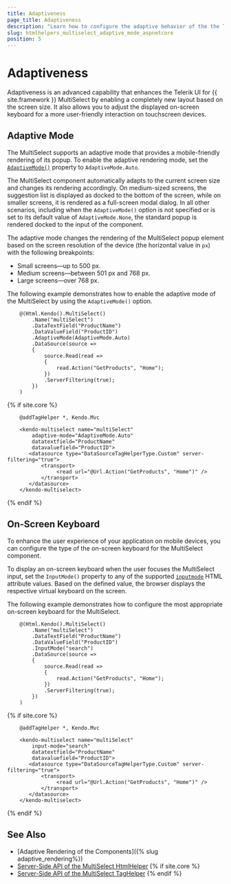 ```yaml
---
title: Adaptiveness
page_title: Adaptiveness
description: "Learn how to configure the adaptive behavior of the the Telerik UI MultiSelect component for {{ site.framework }}."
slug: htmlhelpers_multiselect_adaptive_mode_aspnetcore
position: 5
---
```


# Adaptiveness

Adaptiveness is an advanced capability that enhances the Telerik UI for {{ site.framework }} MultiSelect by enabling a completely new layout based on the screen size. It also allows you to adjust the displayed on-screen keyboard for a more user-friendly interaction on touchscreen devices.

## Adaptive Mode

The MultiSelect supports an adaptive mode that provides a mobile-friendly rendering of its popup. To enable the adaptive rendering mode, set the [`AdaptiveMode()`](/api/kendo.mvc.ui.fluent/multiselectbuilder#adaptivemodekendomvcuiadaptivemode) property to `AdaptiveMode.Auto`.

The MultiSelect component automatically adapts to the current screen size and changes its rendering accordingly. On medium-sized screens, the suggestion list is displayed as docked to the bottom of the screen, while on smaller screens, it is rendered as a full-screen modal dialog. In all other scenarios, including when the `AdaptiveMode()` option is not specified or is set to its default value of `AdaptiveMode.None`, the standard popup is rendered docked to the input of the component.

The adaptive mode changes the rendering of the MultiSelect popup element based on the screen resolution of the device (the horizontal value in `px`) with the following breakpoints:

* Small screens&mdash;up to 500 px.
* Medium screens&mdash;between 501 px and 768 px.
* Large screens&mdash;over 768 px.

The following example demonstrates how to enable the adaptive mode of the MultiSelect by using the `AdaptiveMode()` option.

```HtmlHelper
    @(Html.Kendo().MultiSelect()
        .Name("multiSelect")
        .DataTextField("ProductName")
        .DataValueField("ProductID")
        .AdaptiveMode(AdaptiveMode.Auto)
        .DataSource(source =>
        {
            source.Read(read =>
            {
                read.Action("GetProducts", "Home");
            })
            .ServerFiltering(true);
        })
    )
```
{% if site.core %}
```TagHelper
    @addTagHelper *, Kendo.Mvc

    <kendo-multiselect name="multiSelect"
        adaptive-mode="AdaptiveMode.Auto"
        datatextfield="ProductName"
        datavaluefield="ProductID">
       <datasource type="DataSourceTagHelperType.Custom" server-filtering="true">
           <transport>
                <read url="@Url.Action("GetProducts", "Home")" />
           </transport>
       </datasource>
    </kendo-multiselect>
```
{% endif %}

## On-Screen Keyboard

To enhance the user experience of your application on mobile devices, you can configure the type of the on-screen keyboard for the MultiSelect component.

To display an on-screen keyboard when the user focuses the MultiSelect input, set the `InputMode()` property to any of the supported <a href="https://developer.mozilla.org/en-US/docs/Web/HTML/Global_attributes/inputmode#values" target="_blank">`inputmode`</a> HTML attribute values. Based on the defined value, the browser displays the respective virtual keyboard on the screen.

The following example demonstrates how to configure the most appropriate on-screen keyboard for the MultiSelect.

```HtmlHelper
    @(Html.Kendo().MultiSelect()
        .Name("multiSelect")
        .DataTextField("ProductName")
        .DataValueField("ProductID")
        .InputMode("search")
        .DataSource(source =>
        {
            source.Read(read =>
            {
                read.Action("GetProducts", "Home");
            })
            .ServerFiltering(true);
        })
    )
```
{% if site.core %}
```TagHelper
    @addTagHelper *, Kendo.Mvc

    <kendo-multiselect name="multiSelect"
        input-mode="search"
        datatextfield="ProductName"
        datavaluefield="ProductID">
       <datasource type="DataSourceTagHelperType.Custom" server-filtering="true">
           <transport>
                <read url="@Url.Action("GetProducts", "Home")" />
           </transport>
       </datasource>
    </kendo-multiselect>
```
{% endif %}

## See Also

* [Adaptive Rendering of the Components]({% slug adaptive_rendering%})
* [Server-Side API of the MultiSelect HtmlHelper](/api/multiselect)
{% if site.core %}
* [Server-Side API of the MultiSelect TagHelper](/api/taghelpers/multiselect)
{% endif %}